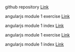 github repository
[Link](https://github.com/maskator/angularjs)

angularjs module 1 exercise [Link](https://maskator.github.io/angularjs/module1/)


angularjs module 1 index 
[Link](https://github.com/maskator/angularjs/blob/master/module1/index.html)


angularjs module 1 exercise [Link](https://maskator.github.io/angularjs/module2/)


angularjs module 1 index 
[Link](https://github.com/maskator/angularjs/blob/master/module2/index.html)


